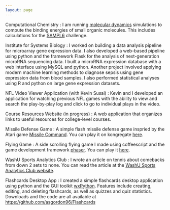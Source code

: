 ```yaml
---
layout: page
---
```

Computational Chemistry
: I am running [molecular dynamics](https://en.wikipedia.org/wiki/Molecular_dynamics) simulations to compute the binding
energies of small organic molecules. This includes calculations for the [SAMPL6](https://drugdesigndata.org/about/sampl6)
challenge.

Institute for Systems Biology
: I worked on building a data analysis pipeline for microarray gene expression data. I also developed a web-based pipeline using
python and the framework Flask for the analysis of next-generation microRNA sequencing data. I built a microRNA expression database
with a web interface using MySQL and python. Another project involved applying modern machine learning methods to diagnose sepsis
using gene expression data from blood samples. I also performed statistical analyses using R and python on large gene expression
datasets.

NFL Video Viewer Application (with Kevin Susai)
: Kevin and I developed an application for watching previous NFL games with the ability to view and search the play-by-play log
and click to go to individual plays in the video.

Course Resources Website (in progress)
: A web application that organizes links to useful resources for college-level courses. 

Missile Defense Game
: A simple flash missile defense game inspried by the Atari game [Missile Command](https://en.wikipedia.org/wiki/Missile_Command).
You can play it on kongregate [here](http://www.kongregate.com/games/asgordon96/laser-defense).

Flying Game
: A side scrolling flying game I made using coffeescript and the game development framework [phaser](http://phaser.io/).
You can play it [here](http://asgordon96.github.io/flying-game/).

WashU Sports Analytics Club
: I wrote an article on tennis about comebacks from down 2 sets to none. You can read the article at the [WashU Sports
Analytics Club website](http://washusportsanalytics.weebly.com/our-research/tennis-comebacks-from-down-two-sets-by-aaron-gordon).

Flashcards Desktop App
: I created a simple flashcards desktop application using python and the GUI toolkit [wxPython](https://wxpython.org/).
Features include creating, editing, and deleting flashcards, as well as quizzes and quiz statistics. Downloads and the code
are all available at <https://github.com/asgordon96/Flashcards>
